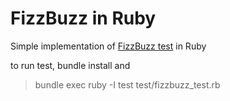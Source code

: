 # FizzBuzz in Ruby

Simple implementation of [FizzBuzz test](http://c2.com/cgi/wiki?FizzBuzzTest)
in Ruby

to run test, bundle install and
> bundle exec ruby -I test test/fizzbuzz_test.rb

